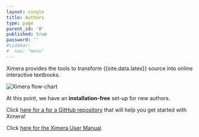 ```yaml
---
layout: single
title: Authors
type: page
parent_id: '0'
published: true
password: ''
#sidebar:
#  nav: "menu"
---
```


Ximera provides the tools to transform {{site.data.latex}} source into online
interactive textbooks.



![Ximera flow-chart](https://ximera.osu.edu/introduction/gettingStarted/whatIsXimera/XimeraGraphic.png)


At this point, we have an <b>installation-free</b> set-up for new authors. 


Click [here for a for a GitHub repository](https://github.com/ximeraProject/ximeraFirstSteps) that will help you get started with Ximera!



Click [here for the Ximera User Manual](https://github.com/XimeraProject/ximeraManuals/releases/download/v1.0.0/ximeraUserManual.pdf).


